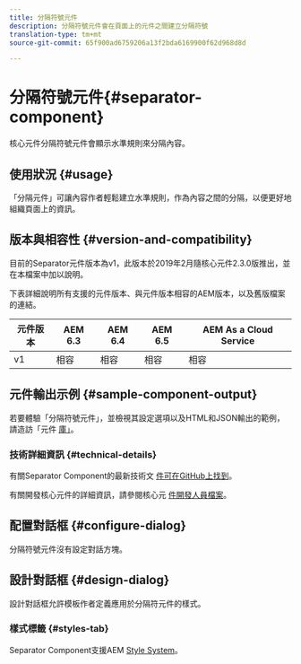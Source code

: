 ```yaml
---
title: 分隔符號元件
description: 分隔符號元件會在頁面上的元件之間建立分隔符號
translation-type: tm+mt
source-git-commit: 65f900ad6759206a13f2bda6169900f62d968d8d

---
```



# 分隔符號元件{#separator-component}

核心元件分隔符號元件會顯示水準規則來分隔內容。

## 使用狀況 {#usage}

「分隔元件」可讓內容作者輕鬆建立水準規則，作為內容之間的分隔，以便更好地組織頁面上的資訊。

## 版本與相容性 {#version-and-compatibility}

目前的Separator元件版本為v1，此版本於2019年2月隨核心元件2.3.0版推出，並在本檔案中加以說明。

下表詳細說明所有支援的元件版本、與元件版本相容的AEM版本，以及舊版檔案的連結。

| 元件版本 | AEM 6.3 | AEM 6.4 | AEM 6.5 | AEM As a Cloud Service |
|---|---|---|---|---|
| v1 | 相容 | 相容 | 相容 | 相容 |

## 元件輸出示例 {#sample-component-output}

若要體驗「分隔符號元件」，並檢視其設定選項以及HTML和JSON輸出的範例，請造訪「元件 [庫」](https://adobe.com/go/aem_cmp_library_separator)。

### 技術詳細資訊 {#technical-details}

有關Separator Component的最新技術文 [件可在GitHub上找到](https://adobe.com/go/aem_cmp_tech_separator_v1)。

有關開發核心元件的詳細資訊，請參閱核心元 [件開發人員檔案](developing.md)。

## 配置對話框 {#configure-dialog}

分隔符號元件沒有設定對話方塊。

## 設計對話框 {#design-dialog}

設計對話框允許模板作者定義應用於分隔符元件的樣式。

### 樣式標籤 {#styles-tab}

Separator Component支援AEM [Style System](authoring.md#component-styling)。
